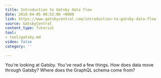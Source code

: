 ```yaml
---
title: Introduction to Gatsby data flow
date: 2018-04-05 08:52:06 +0000
link: https://www.gatsbycentral.com/introduction-to-gatsby-data-flow
source: GatsbyCentral
content_type: Tutorial
tool:
- tool/gatsby.md
video: false
category: ''

---
```

You're looking at Gatsby. You've read a few things. How does data move through Gatsby? Where does the GraphQL schema come from?